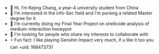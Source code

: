 - 👋 Hi, I’m Kejing Chang, a year-4 university student from China
- 👀 I’m interested in the info-Sec field and I'm pursing a related Master degree for it.
- 🌱 I’m currently doing my Final Year Project on shellcode analysis of medium-interaction honeypot
- 💞️ I'm looking for people who share my interests to collaborate with
- ⚡ Fun fact: I like playing Genshin Impact very much, if u like it too you can +uid: 168473731

<!---
Zsly1010/Zsly1010 is a ✨ special ✨ repository because its `README.md` (this file) appears on your GitHub profile.
You can click the Preview link to take a look at your changes.
--->
